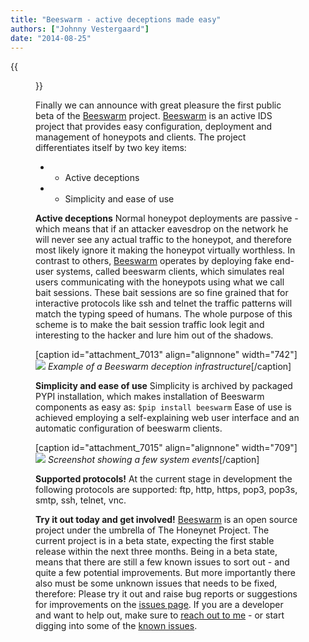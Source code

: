 ```yaml
---
title: "Beeswarm - active deceptions made easy"
authors: ["Johnny Vestergaard"]
date: "2014-08-25"
---
```

{{<figure src="images/banner.png" alt="Banner" width="50%">}}

Finally we can announce with great pleasure the first public beta of the [Beeswarm](http://www.beeswarm-ids.org) project. [Beeswarm](http://www.beeswarm-ids.org) is an active IDS project that provides easy configuration, deployment and management of honeypots and clients. The project differentiates itself by two key items:

- - Active deceptions

- - Simplicity and ease of use

**Active deceptions** Normal honeypot deployments are passive - which means that if an attacker eavesdrop on the network he will never see any actual traffic to the honeypot, and therefore most likely ignore it making the honeypot virtually worthless. In contrast to others, [Beeswarm](http://www.beeswarm-ids.org) operates by deploying fake end-user systems, called beeswarm clients, which simulates real users communicating with the honeypots using what we call bait sessions. These bait sessions are so fine grained that for interactive protocols like ssh and telnet the traffic patterns will match the typing speed of humans. The whole purpose of this scheme is to make the bait session traffic look legit and interesting to the hacker and lure him out of the shadows.

\[caption id="attachment\_7013" align="alignnone" width="742"\]![](images/drupal_image_1186.png) _Example of a Beeswarm deception infrastructure_\[/caption\]

**Simplicity and ease of use** Simplicity is archived by packaged PYPI installation, which makes installation of Beeswarm components as easy as: `$pip install beeswarm` Ease of use is achieved employing a self-explaining web user interface and an automatic configuration of beeswarm clients.

\[caption id="attachment\_7015" align="alignnone" width="709"\]![](images/drupal_image_1188.png) _Screenshot showing a few system events_\[/caption\]

**Supported protocols!** At the current stage in development the following protocols are supported: ftp, http, https, pop3, pop3s, smtp, ssh, telnet, vnc.

**Try it out today and get involved!** [Beeswarm](http://www.beeswarm-ids.org) is an open source project under the umbrella of The Honeynet Project. The current project is in a beta state, expecting the first stable release within the next three months. Being in a beta state, means that there are still a few known issues to sort out - and quite a few potential improvements. But more importantly there also must be some unknown issues that needs to be fixed, therefore: Please try it out and raise bug reports or suggestions for improvements on the [issues page](https://github.com/honeynet/beeswarm/issues). If you are a developer and want to help out, make sure to [reach out to me](mailto:jkv@unixcluster.dk) - or start digging into some of the [known issues](https://github.com/honeynet/beeswarm/issues).
